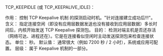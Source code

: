 TCP_KEEPIDLE (或 TCP_KEEPALIVE_IDLE)：

作用： 控制 TCP Keepalive 机制 的探测启动时机。"针对连接建立成功后!!!"。
含义： 指定连接空闲（即没有应用层数据发送也没有接收到应用层数据）多长时间后，内核开始发送 TCP Keepalive 探测包。
目的： 检测对端主机是否还存活（网络可达、进程还在）。它是在连接看似空闲时主动发送探测包来检查连接状态。
单位： 秒。
默认值： 通常很大（例如 7200 秒 / 2 小时），系统或应用可配置。
层级： 属于 Keepalive 机制的一部分。
